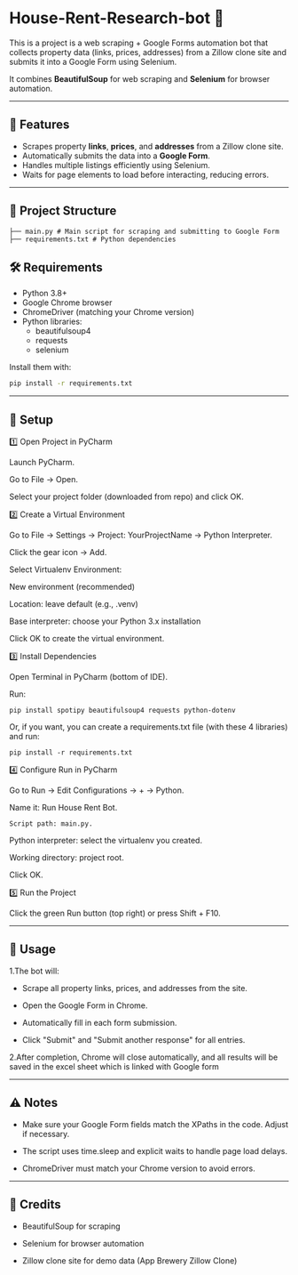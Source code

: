 # House-Rent-Research-bot 🏡
This is a project is a web scraping + Google Forms automation bot that collects property data (links, prices, addresses) from a Zillow clone site and submits it into a Google Form using Selenium.

It combines **BeautifulSoup** for web scraping and **Selenium** for browser automation.

---

## 🚀 Features
- Scrapes property **links**, **prices**, and **addresses** from a Zillow clone site.
- Automatically submits the data into a **Google Form**.
- Handles multiple listings efficiently using Selenium.
- Waits for page elements to load before interacting, reducing errors.

---

## 📂 Project Structure
```
├── main.py # Main script for scraping and submitting to Google Form
├── requirements.txt # Python dependencies

```

## 🛠️ Requirements
- Python 3.8+
- Google Chrome browser
- ChromeDriver (matching your Chrome version)
- Python libraries:
  - beautifulsoup4
  - requests
  - selenium  

Install them with:
```bash
pip install -r requirements.txt
```
---

## 🔑 Setup

1️⃣ Open Project in PyCharm

  Launch PyCharm.

  Go to File → Open.

  Select your project folder (downloaded from repo) and click OK.

2️⃣ Create a Virtual Environment

  Go to File → Settings → Project: YourProjectName → Python Interpreter.

  Click the gear icon → Add.

  Select Virtualenv Environment:

  New environment (recommended)

  Location: leave default (e.g., .venv)

  Base interpreter: choose your Python 3.x installation

  Click OK to create the virtual environment.

3️⃣ Install Dependencies

  Open Terminal in PyCharm (bottom of IDE).

  Run:
  ```
  pip install spotipy beautifulsoup4 requests python-dotenv
  ```

  Or, if you want, you can create a requirements.txt file (with these 4 libraries) and run:
  ```
  pip install -r requirements.txt
  ```

4️⃣ Configure Run in PyCharm

  Go to Run → Edit Configurations → + → Python.

  Name it: Run House Rent Bot.

  ```
  Script path: main.py.
  ```
  Python interpreter: select the virtualenv you created.

  Working directory: project root.

  Click OK.

5️⃣ Run the Project

  Click the green Run button (top right) or press Shift + F10.

---
## 📌 Usage
1.The bot will:

  - Scrape all property links, prices, and addresses from the site.

  - Open the Google Form in Chrome.

  - Automatically fill in each form submission.

  - Click "Submit" and "Submit another response" for all entries.

2.After completion, Chrome will close automatically, and all results will be saved in the excel sheet which is linked with Google form

---
## ⚠️ Notes
  - Make sure your Google Form fields match the XPaths in the code. Adjust if necessary.

  - The script uses time.sleep and explicit waits to handle page load delays.

  - ChromeDriver must match your Chrome version to avoid errors.

---
## 🙌 Credits
- BeautifulSoup
 for scraping

- Selenium
 for browser automation

- Zillow clone site for demo data (App Brewery Zillow Clone)
